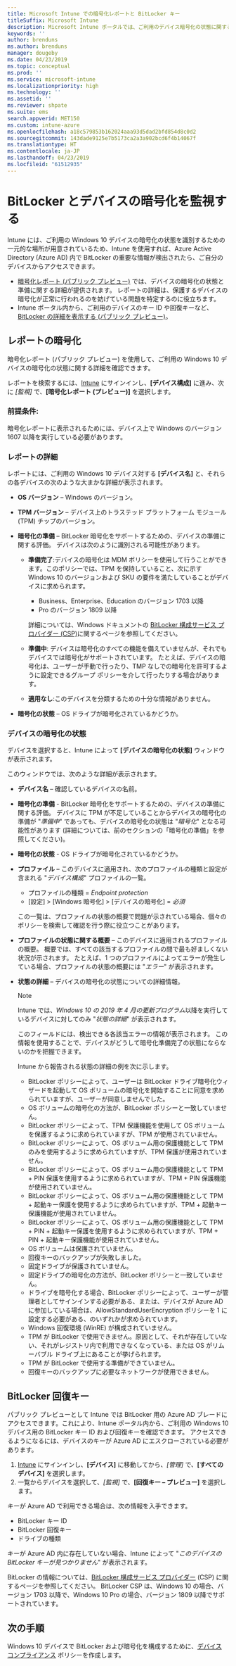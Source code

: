 ```yaml
---
title: Microsoft Intune での暗号化レポートと BitLocker キー
titleSuffix: Microsoft Intune
description: Microsoft Intune ポータルでは、ご利用のデバイス暗号化の状態に関するレポートを表示すると共に、BitLocker 回復キーにアクセスできます。
keywords: ''
author: brenduns
ms.author: brenduns
manager: dougeby
ms.date: 04/23/2019
ms.topic: conceptual
ms.prod: ''
ms.service: microsoft-intune
ms.localizationpriority: high
ms.technology: ''
ms.assetid: ''
ms.reviewer: shpate
ms.suite: ems
search.appverid: MET150
ms.custom: intune-azure
ms.openlocfilehash: a18c579853b162024aaa93d5dad2bfd854d8c0d2
ms.sourcegitcommit: 143dade9125e7b5173ca2a3a902bcd6f4b14067f
ms.translationtype: HT
ms.contentlocale: ja-JP
ms.lasthandoff: 04/23/2019
ms.locfileid: "61512935"
---
```

# <a name="monitor-bitlocker-and-device-encryption"></a>BitLocker とデバイスの暗号化を監視する  
Intune には、ご利用の Windows 10 デバイスの暗号化の状態を識別するための一元的な場所が用意されているため、Intune を使用すれば、Azure Active Directory (Azure AD) 内で BitLocker の重要な情報が検出されたら、ご自分のデバイスからアクセスできます。  

- [暗号化レポート (パブリック プレビュー)](#encryption-report) では、デバイスの暗号化の状態と準備に関する詳細が提供されます。 レポートの詳細は、保護するデバイスの暗号化が正常に行われるのを妨げている問題を特定するのに役立ちます。  
- Intune ポータル内から、ご利用のデバイスのキー ID や回復キーなど、[BitLocker の詳細を表示する (パブリック プレビュー)](#bitlocker-recovery-keys)。  

## <a name="encryption-report"></a>レポートの暗号化
暗号化レポート (パブリック プレビュー) を使用して、ご利用の Windows 10 デバイスの暗号化の状態に関する詳細を確認できます。  

レポートを検索するには、[Intune](https://aka.ms/intuneportal) にサインインし、**[デバイス構成]** に進み、次に *[監視]* で、**[暗号化レポート (プレビュー)]** を選択します。  

### <a name="prerequisites"></a>前提条件:
暗号化レポートに表示されるためには、デバイス上で Windows のバージョン 1607 以降を実行している必要があります。  

### <a name="report-details"></a>レポートの詳細
レポートには、ご利用の Windows 10 デバイス対する **[デバイス名]** と、それらの各デバイスの次のような大まかな詳細が表示されます。  
- **OS バージョン** – Windows のバージョン。  
- **TPM バージョン** – デバイス上のトラステッド プラットフォーム モジュール (TPM) チップのバージョン。  
- **暗号化の準備** – BitLocker 暗号化をサポートするための、デバイスの準備に関する評価。 デバイスは次のように識別される可能性があります。
  - **準備完了**:デバイスの暗号化は MDM ポリシーを使用して行うことができます。このポリシーでは、TPM を保持していること、次に示す Windows 10 のバージョンおよび SKU の要件を満たしていることがデバイスに求められます。
    - Business、Enterprise、Education のバージョン 1703 以降
    - Pro のバージョン 1809 以降  
  
    詳細については、Windows ドキュメントの [BitLocker 構成サービス プロバイダー (CSP)](https://docs.microsoft.com/windows/client-management/mdm/bitlocker-csp)に関するページを参照してください。  

  - **準備中**: デバイスは暗号化のすべての機能を備えていませんが、それでもデバイスでは暗号化がサポートされています。 たとえば、デバイスの暗号化は、ユーザーが手動で行ったり、TMP なしでの暗号化を許可するように設定できるグループ ポリシーを介して行ったりする場合があります。
  - **適用なし**:このデバイスを分類するための十分な情報がありません。  

- **暗号化の状態** – OS ドライブが暗号化されているかどうか。  


### <a name="device-encryption-status"></a>デバイスの暗号化の状態
デバイスを選択すると、Intune によって **[デバイスの暗号化の状態]** ウィンドウが表示されます。

このウィンドウでは、次のような詳細が表示されます。  
- **デバイス名** – 確認しているデバイスの名前。  
- **暗号化の準備** - BitLocker 暗号化をサポートするための、デバイスの準備に関する評価。 デバイスに TPM が不足していることからデバイスの暗号化の準備が "*準備中*" であっても、デバイスの暗号化の状態は "*暗号化*" となる可能性があります  (詳細については、前のセクションの「暗号化の準備」を参照してください)。
- **暗号化の状態** - OS ドライブが暗号化されているかどうか。  
- **プロファイル** – このデバイスに適用され、次のプロファイルの種類と設定が含まれる "*デバイス構成*" プロファイルの一覧。  
  - プロファイルの種類 = *Endpoint protection*  
  - [設定] > [Windows 暗号化] > [デバイスの暗号化] = *必須*  

  この一覧は、プロファイルの状態の概要で問題が示されている場合、個々のポリシーを検索して確認を行う際に役立つことがあります。  

- **プロファイルの状態に関する概要** – このデバイスに適用されるプロファイルの概要。 概要では、すべての該当するプロファイルの間で最も好ましくない状況が示されます。 たとえば、1 つのプロファイルによってエラーが発生している場合、プロファイルの状態の概要には "*エラー*" が表示されます。  
- **状態の詳細** – デバイスの暗号化の状態についての詳細情報。 
  > [!NOTE]  
  > Intune では、*Windows 10 の 2019 年 4 月の更新プログラム*以降を実行しているデバイスに対してのみ "*状態の詳細*" が表示されます。
  
  このフィールドには、検出できる各該当エラーの情報が表示されます。 この情報を使用することで、デバイスがどうして暗号化準備完了の状態にならないのかを把握できます。  

  Intune から報告される状態の詳細の例を次に示します。  

   - BitLocker ポリシーによって、ユーザーは BitLocker ドライブ暗号化ウィザードを起動して OS ボリュームの暗号化を開始することに同意を求められていますが、ユーザーが同意しませんでした。  
   - OS ボリュームの暗号化の方法が、BitLocker ポリシーと一致していません。  
   - BitLocker ポリシーによって、TPM 保護機能を使用して OS ボリュームを保護するように求められていますが、TPM が使用されていません。  
   - BitLocker ポリシーによって、OS ボリューム用の保護機能として TPM のみを使用するように求められていますが、TPM 保護が使用されていません。  
   - BitLocker ポリシーによって、OS ボリューム用の保護機能として TPM + PIN 保護を使用するように求められていますが、TPM + PIN 保護機能が使用されていません。  
   - BitLocker ポリシーによって、OS ボリューム用の保護機能として TPM + 起動キー保護を使用するように求められていますが、TPM + 起動キー保護機能が使用されていません。  
   - BitLocker ポリシーによって、OS ボリューム用の保護機能として TPM + PIN + 起動キー保護を使用するように求められていますが、TPM + PIN + 起動キー保護機能が使用されていません。  
   - OS ボリュームは保護されていません。  
   - 回復キーのバックアップが失敗しました。  
   - 固定ドライブが保護されていません。  
   - 固定ドライブの暗号化の方法が、BitLocker ポリシーと一致していません。  
   - ドライブを暗号化する場合、BitLocker ポリシーによって、ユーザーが管理者としてサインインする必要がある、または、デバイスが Azure AD に参加している場合は、AllowStandardUserEncryption ポリシーを 1 に設定する必要がある、のいずれかが求められています。  
   - Windows 回復環境 (WinRE) が構成されていません。  
   - TPM が BitLocker で使用できません。原因として、それが存在していない、それがレジストリ内で利用できなくなっている、または OS がリムーバブル ドライブ上にあることが挙げられます。  
   - TPM が BitLocker で使用する準備ができていません。  
   - 回復キーのバックアップに必要なネットワークが使用できません。  

## <a name="bitlocker-recovery-keys"></a>BitLocker 回復キー
パブリック プレビューとして Intune では BitLocker 用の Azure AD ブレードにアクセスできます。これにより、Intune ポータル内から、ご利用の Windows 10 デバイス用の BitLocker キー ID および回復キーを確認できます。  アクセスできるようになるには、デバイスのキーが Azure AD にエスクローされている必要があります。 
1. [Intune](https://aka.ms/intuneportal) にサインインし、**[デバイス]** に移動してから、*[管理]* で、**[すべてのデバイス]** を選択します。
2. 一覧からデバイスを選択して、*[監視]* で、**[回復キー – プレビュー]** を選択します。  
  
キーが Azure AD で利用できる場合は、次の情報を入手できます。
- BitLocker キー ID
- BitLocker 回復キー
- ドライブの種類  

キーが Azure AD 内に存在していない場合、Intune によって "*このデバイスの BitLocker キーが見つかりません*" が表示されます。  

BitLocker の情報については、[BitLocker 構成サービス プロバイダー](https://docs.microsoft.com/windows/client-management/mdm/bitlocker-csp) (CSP) に関するページを参照してください。 BitLocker CSP は、Windows 10 の場合、バージョン 1703 以降で、Windows 10 Pro の場合、バージョン 1809 以降でサポートされています。 

## <a name="next-steps"></a>次の手順
Windows 10 デバイスで BitLocker および暗号化を構成するために、[デバイス コンプライアンス](compliance-policy-create-windows.md) ポリシーを作成します。
